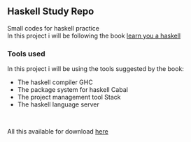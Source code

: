 ## Haskell Study Repo
Small codes for haskell practice\
In this project i will be following the book [learn you a haskell](http://www.learnyouahaskell.com)

### Tools used
In this project i will be using the tools suggested by the book:
* The haskell compiler GHC
* The package system for haskell Cabal
* The project management tool Stack
* The haskell language server
<br>

All this available for download [here](https://www.haskell.org/downloads/)
